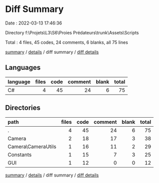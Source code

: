 # Diff Summary

Date : 2022-03-13 17:46:36

Directory f:\Projets\L3\S6\Proies Prédateurs\trunk\Assets\Scripts

Total : 4 files,  45 codes, 24 comments, 6 blanks, all 75 lines

[summary](results.md) / [details](details.md) / diff summary / [diff details](diff-details.md)

## Languages
| language | files | code | comment | blank | total |
| :--- | ---: | ---: | ---: | ---: | ---: |
| C# | 4 | 45 | 24 | 6 | 75 |

## Directories
| path | files | code | comment | blank | total |
| :--- | ---: | ---: | ---: | ---: | ---: |
| . | 4 | 45 | 24 | 6 | 75 |
| Camera | 2 | 18 | 17 | 3 | 38 |
| Camera\CameraUtils | 1 | 16 | 11 | 2 | 29 |
| Constants | 1 | 15 | 7 | 3 | 25 |
| GUI | 1 | 12 | 0 | 0 | 12 |

[summary](results.md) / [details](details.md) / diff summary / [diff details](diff-details.md)